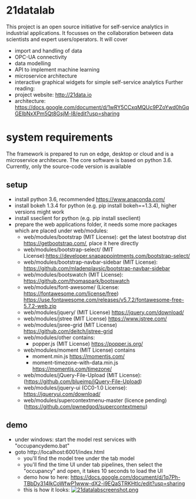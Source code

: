 # 21datalab
This project is an open source initiative for self-service analytics in industrial applications. It focusses on the collaboration between data scientists and expert users/operators. It will cover
* import and handling of data
* OPC-UA connectivity
* data modelling 
* API to implement machine learning
* microservice architecture
* interactive graphical widgets for simple self-service analytics
Further reading:
* project website: http://21data.io
* architecture: https://docs.google.com/document/d/1wRY5CCxqMQUc9PZoYwd0hGqGEIbNxXPm5Qt8GsjM-l8/edit?usp=sharing

# system requirements
The framework is prepared to run on edge, desktop or cloud and is a microservice architecure. The core software is based on python 3.6. Currently, only the source-code version is available
## setup
* install python 3.6, recommended https://www.anaconda.com/
* install bokeh 1.3.4 for python (e.g. pip install bokeh==1.3.4), higher versions might work
* install sseclient for python (e.g. pip install sseclient)
* prepare the web applications folder, it needs some more packages which are placed under web/modules:
  * web/modules/bootstrap (MIT License): get the latest bootstrap dist https://getbootstrap.com/, place it here directly 
  * web/modules/bootstrap-select/ (MIT License):https://developer.snapappointments.com/bootstrap-select/
  * web/modules/bootstrap-navbar-sidebar (MIT License): https://github.com/mladenplavsic/bootstrap-navbar-sidebar
  * web/modules/bootswatch (MIT License): https://github.com/thomaspark/bootswatch
  * web/modules/font-awesome/ (License: https://fontawesome.com/license/free) https://use.fontawesome.com/releases/v5.7.2/fontawesome-free-5.7.2-web.zip
  * web/modules/jquery/ (MIT License) https://jquery.com/download/
  * web/modules/jstree (MIT License) https://www.jstree.com/
  * web/modules/jsree-grid (MIT License) https://github.com/deitch/jstree-grid
  * web/modules/other contains:
    * popper.js (MIT License) https://popper.js.org/
  * web/modules/moment (MIT License) contains 
    * moment.min.js https://momentjs.com/
    * moment-timezone-with-data.min.js https://momentjs.com/timezone/
  * web/modules/jQuery-File-Upload (MIT License): (https://github.com/blueimp/jQuery-File-Upload)
  * web/modules/jquery-ui (CC0-1.0 License): https://jqueryui.com/download/
  * web/modules/supercontextmenu-master (licence pending) (https://github.com/pwnedgod/supercontextmenu)

## demo
* under windows: start the model rest services with "occupancydemo.bat" 
* goto http://localhost:6001/index.html
  * you'll find the model tree under the tab model  
  * you'll find the time UI under tab pipelines, then select the "occupancy" and open, it takes 10 seconds to load the UI
  * demo how to here: https://docs.google.com/document/d/1q7Ph-TBbDy314IkCoWfwP1www-dX2-i9EQaSTRKHtlc/edit?usp=sharing
  * this is how it looks: [![21datalabscreenshot.png](https://i.postimg.cc/4yWRVKXY/21datalabscreenshot.png)](https://postimg.cc/YLLPwCG7)  


